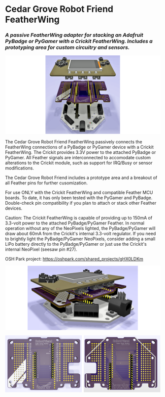 # Cedar Grove Robot Friend FeatherWing

### _A passive FeatherWing adapter for stacking an Adafruit PyBadge or PyGamer with a Crickit FeatherWing. Includes a prototyping area for custom circuitry and sensors._

![Image of Module](https://github.com/CedarGroveStudios/Robot_Friend_FeatherWing/blob/master/photos%20and%20graphics/Robot_Friend_expl_wide.png)

The Cedar Grove Robot Friend FeatherWing passively connects the FeatherWing connections of a PyBadge or PyGamer device with a Crickit FeatherWing. The Crickit provides 3.3V power to the attached PyBadge or PyGamer. All Feather signals are interconnected to accomodate custom alterations to the Crickit module, such as support for IRQ/Busy or sensor modifications.

The Cedar Grove Robot Friend includes a prototype area and a breakout of all Feather pins for further cusomization.

For use ONLY with the Crickit FeatherWing and compatible Feather MCU boards. To date, it has only been tested with the PyGamer and PyBadge. Double-check pin compatibility if you plan to attach or stack other Feather devices.

Caution: The Crickit FeatherWing is capable of providing up to 150mA of 3.3-volt power to the attached PyBadge/PyGamer Feather. In normal operation without any of the NeoPixels lighted, the PyBadge/PyGamer will draw about 60mA from the Crickit's internal 3.3-volt regulator. If you need to brightly light the PyBadge/PyGamer NeoPixels, consider adding a small LiPo battery directly to the PyBadge/PyGamer or just use the Crickit's internal NeoPixel (seesaw pin #27).

OSH Park project: https://oshpark.com/shared_projects/gHX0LDKm

![Image of Module](https://github.com/CedarGroveStudios/Robot_Friend_FeatherWing/blob/master/photos%20and%20graphics/Robot_Friend_glam_wide.png)

![Image of Module](https://github.com/CedarGroveStudios/Robot_Friend_FeatherWing/blob/master/photos%20and%20graphics/Robot_Friend_PCB_combo.png)

